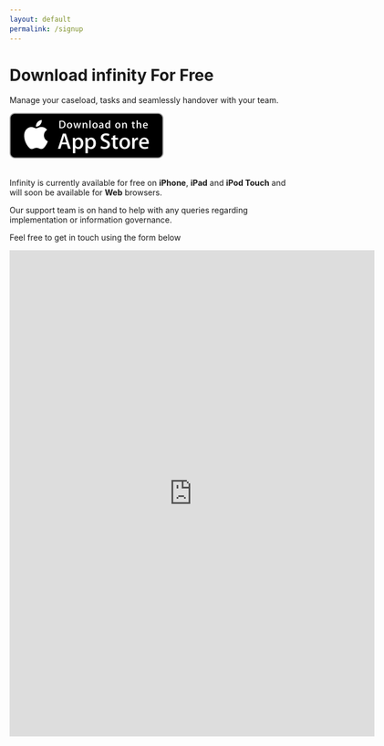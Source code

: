 ```yaml
---
layout: default
permalink: /signup
---
```


<div class="section signup-page">
  <div class="signup-container">
    <div class="row">
      <div class="col-lg-6 signup-text text-center text-lg-left">
        <h1 class="mt-5">Download infinity For Free</h1>
        <p>
          Manage your caseload, tasks and seamlessly handover with your team.
        </p>
        <a href="https://itunes.apple.com/app/apple-store/id1222636506">
          <img src="/assets/images/app_store.svg">
        </a>
        <p>
          <br>
          Infinity is currently available for free on <strong>iPhone</strong>, <strong>iPad</strong> and <strong>iPod Touch</strong> and will soon be available for <strong>Web</strong> browsers.<br>
        </p>
        <p>
          Our support team is on hand to help with any queries regarding implementation or information governance.
        </p>
        <p>
          Feel free to get in touch using the form below
        </p>
      </div>
      <div class="col-lg-6">
        <div class="signup-video-padding">
          <iframe src="https://player.vimeo.com/video/225577809" width="640" height="853" frameborder="0" webkitallowfullscreen mozallowfullscreen allowfullscreen class="signup-video"></iframe>
        </div>
      </div>
    </div>
  </div>
</div>
